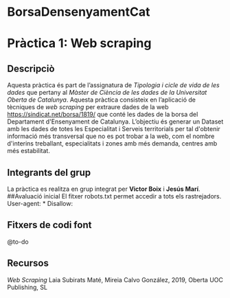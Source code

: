 # BorsaDensenyamentCat
# Pràctica 1: Web scraping
## Descripciò

Aquesta pràctica és part de l’assignatura  de _Tipologia i cicle de vida de les dades_ que pertany al _Màster de Ciència de les dades de la Universitat Oberta de Catalunya_. Aquesta pràctica consisteix en l’aplicació de tècniques de _web scraping_  per extraure dades de la web  https://sindicat.net/borsa/1819/ que conté les dades de la borsa del Departament d'Ensenyament de Catalunya. 
L’objectiu és generar un Dataset  amb les dades de totes les Especialitat i Serveis territorials per tal d'obtenir informació més transversal que no es pot trobar a la web, com el nombre d'interins treballant, especialitats i zones amb més demanda, centres amb més estabilitat.
## Integrants del grup
La pràctica es realitza  en grup integrat per **Victor Boix** i **Jesús Marí**.
##Avaluació inicial
El fitxer robots.txt permet accedir a tots els rastrejadors.
User-agent: * Disallow:
## Fitxers de codi font 
@to-do
## Recursos
_Web Scraping_   Laia Subirats Maté,  Mireia Calvo González, 2019, Oberta UOC Publishing, SL
